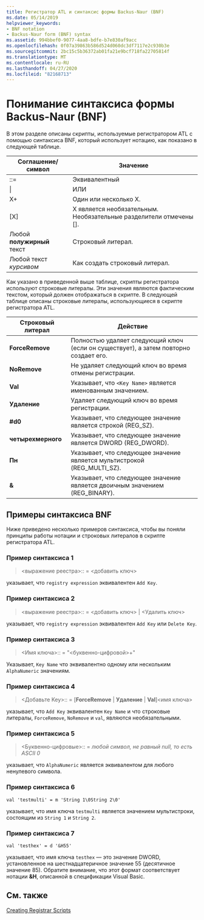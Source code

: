 ```yaml
---
title: Регистратор ATL и синтаксис формы Backus-Naur (BNF)
ms.date: 05/14/2019
helpviewer_keywords:
- BNF notation
- Backus-Naur form (BNF) syntax
ms.assetid: 994bbef0-9077-4aa8-bdfe-b7e830af9acc
ms.openlocfilehash: 0f07a39863b586d524d060dc3df7117e2c930b3e
ms.sourcegitcommit: 2bc15c5b36372ab01fa21e9bcf718fa22705814f
ms.translationtype: MT
ms.contentlocale: ru-RU
ms.lasthandoff: 04/27/2020
ms.locfileid: "82168713"
---
```

# <a name="understanding-backus-naur-form-bnf-syntax"></a>Понимание синтаксиса формы Backus-Naur (BNF)

В этом разделе описаны скрипты, используемые регистратором ATL с помощью синтаксиса BNF, который использует нотацию, как показано в следующей таблице.

|Соглашение/символ|Значение|
|------------------------|-------------|
|::=|Эквивалентный|
|&#124;|ИЛИ|
|X+|Один или несколько X.|
|\[X]|X является необязательным. Необязательные разделители отмечены \[].|
|Любой **полужирный** текст|Строковый литерал.|
|Любой текст *курсивом*|Как создать строковый литерал.|

Как указано в приведенной выше таблице, скрипты регистратора используют строковые литералы. Эти значения являются фактическим текстом, который должен отображаться в скрипте. В следующей таблице описаны строковые литералы, использующиеся в скрипте регистратора ATL.

|Строковый литерал|Действие|
|--------------------|------------|
|**ForceRemove**|Полностью удаляет следующий ключ (если он существует), а затем повторно создает его.|
|**NoRemove**|Не удаляет следующий ключ во время отмены регистрации.|
|**Val**|Указывает, что `<Key Name>` является именованным значением.|
|**Удаление**|Удаляет следующий ключ во время регистрации.|
|**#d0**|Указывает, что следующее значение является строкой (REG_SZ).|
|**четырехмерного**|Указывает, что следующее значение является DWORD (REG_DWORD).|
|**Пн**|Указывает, что следующее значение является мультистрокой (REG_MULTI_SZ).|
|**&**|Указывает, что следующее значение является двоичным значением (REG_BINARY).|

## <a name="bnf-syntax-examples"></a>Примеры синтаксиса BNF

Ниже приведено несколько примеров синтаксиса, чтобы вы поняли принципы работы нотации и строковых литералов в скрипте регистратора ATL.

### <a name="syntax-example-1"></a>Пример синтаксиса 1

> \<выражение реестра>:: = \<добавить ключ>

указывает, что `registry expression` эквивалентен `Add Key`.

### <a name="syntax-example-2"></a>Пример синтаксиса 2

> \<выражение реестра>:: = \<добавить ключ> | \<Удалить ключ>

указывает, что `registry expression` эквивалентен `Add Key` или `Delete Key`.

### <a name="syntax-example-3"></a>Пример синтаксиса 3

> \<Имя ключа>:: = "\<буквенно-цифровой>+"

Указывает, `Key Name` что эквивалентно одному или нескольким `AlphaNumeric` значениям.

### <a name="syntax-example-4"></a>Пример синтаксиса 4

> \<Добавьте Key>:: = [**ForceRemove** | **Удаление** | **Val**]\<имя ключа>

указывает, что `Add Key` эквивалентен `Key Name` и что строковые литералы, `ForceRemove`, `NoRemove` и `val`, являются необязательными.

### <a name="syntax-example-5"></a>Пример синтаксиса 5

> \<Буквенно-цифровые>:: = *любой символ, не равный null, то есть ASCII 0*

указывает, что `AlphaNumeric` является эквивалентом для любого ненулевого символа.

### <a name="syntax-example-6"></a>Пример синтаксиса 6

```rgs
val 'testmulti' = m 'String 1\0String 2\0'
```

указывает, что имя ключа `testmulti` является значением мультистроки, состоящим из `String 1` и `String 2`.

### <a name="syntax-example-7"></a>Пример синтаксиса 7

```rgs
val 'testhex' = d '&H55'
```

указывает, что имя ключа `testhex` — это значение DWORD, установленное на шестнадцатеричное значение 55 (десятичное значение 85). Обратите внимание, что этот формат соответствует нотации **&H**, описанной в спецификации Visual Basic.

## <a name="see-also"></a>См. также

[Creating Registrar Scripts](../atl/creating-registrar-scripts.md)
